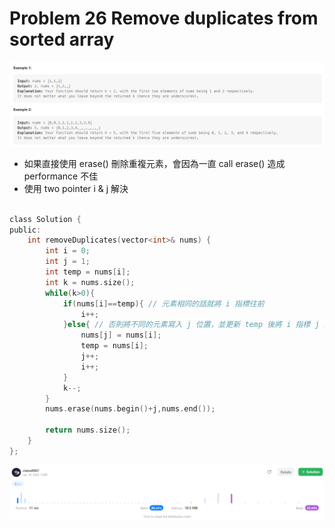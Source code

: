 # Problem 26 Remove duplicates from sorted array

![26.png](./26.png)


+ 如果直接使用 erase() 刪除重複元素，會因為一直 call erase() 造成 performance 不佳
+ 使用 two pointer i & j 解決

```c

class Solution {
public:
    int removeDuplicates(vector<int>& nums) {
        int i = 0;
        int j = 1;
        int temp = nums[i];
        int k = nums.size();
        while(k>0){
            if(nums[i]==temp){ // 元素相同的話就將 i 指標往前
                i++;
            }else{ // 否則將不同的元素寫入 j 位置，並更新 temp 後將 i 指標 j 指標往前
                nums[j] = nums[i]; 
                temp = nums[i];
                j++;
                i++;
            }
            k--;
        }
        nums.erase(nums.begin()+j,nums.end());

        return nums.size();
    }
};

```

![26-2.jpg](./26_2.png)